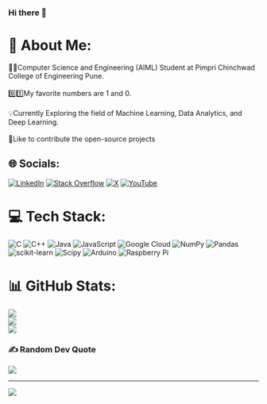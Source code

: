 ### Hi there 👋

# 💫 About Me:
🧑‍💻Computer Science and Engineering (AIML) Student at Pimpri Chinchwad College of Engineering Pune.<br><br>0️⃣1️⃣My favorite numbers are 1 and 0.<br><br>💡Currently Exploring the field of Machine Learning, Data Analytics, and Deep Learning.<br><br>🤝Like to contribute the open-source projects  


## 🌐 Socials:
[![LinkedIn](https://img.shields.io/badge/LinkedIn-%230077B5.svg?logo=linkedin&logoColor=white)](https://linkedin.com/in/https://www.linkedin.com/in/atharv-powalkar/) [![Stack Overflow](https://img.shields.io/badge/-Stackoverflow-FE7A16?logo=stack-overflow&logoColor=white)](https://stackoverflow.com/users/atharvpowalkar) [![X](https://img.shields.io/badge/X-black.svg?logo=X&logoColor=white)](https://x.com/https://twitter.com/powalkar4809) [![YouTube](https://img.shields.io/badge/YouTube-%23FF0000.svg?logo=YouTube&logoColor=white)](https://youtube.com/@https://www.youtube.com/channel/UCc_bYKf4A8H4HzdGyJKWIMA) 

# 💻 Tech Stack:
![C](https://img.shields.io/badge/c-%2300599C.svg?style=for-the-badge&logo=c&logoColor=white) ![C++](https://img.shields.io/badge/c++-%2300599C.svg?style=for-the-badge&logo=c%2B%2B&logoColor=white) ![Java](https://img.shields.io/badge/java-%23ED8B00.svg?style=for-the-badge&logo=openjdk&logoColor=white) ![JavaScript](https://img.shields.io/badge/javascript-%23323330.svg?style=for-the-badge&logo=javascript&logoColor=%23F7DF1E) ![Google Cloud](https://img.shields.io/badge/GoogleCloud-%234285F4.svg?style=for-the-badge&logo=google-cloud&logoColor=white) ![NumPy](https://img.shields.io/badge/numpy-%23013243.svg?style=for-the-badge&logo=numpy&logoColor=white) ![Pandas](https://img.shields.io/badge/pandas-%23150458.svg?style=for-the-badge&logo=pandas&logoColor=white) ![scikit-learn](https://img.shields.io/badge/scikit--learn-%23F7931E.svg?style=for-the-badge&logo=scikit-learn&logoColor=white) ![Scipy](https://img.shields.io/badge/SciPy-%230C55A5.svg?style=for-the-badge&logo=scipy&logoColor=%white) ![Arduino](https://img.shields.io/badge/-Arduino-00979D?style=for-the-badge&logo=Arduino&logoColor=white) ![Raspberry Pi](https://img.shields.io/badge/-RaspberryPi-C51A4A?style=for-the-badge&logo=Raspberry-Pi)
# 📊 GitHub Stats:
![](https://github-readme-stats.vercel.app/api?username=07-Atharv&theme=tokyonight&hide_border=false&include_all_commits=true&count_private=true)<br/>
![](https://github-readme-streak-stats.herokuapp.com/?user=07-Atharv&theme=tokyonight&hide_border=false)<br/>
![](https://github-readme-stats.vercel.app/api/top-langs/?username=07-Atharv&theme=tokyonight&hide_border=false&include_all_commits=true&count_private=true&layout=compact)

### ✍️ Random Dev Quote
![](https://quotes-github-readme.vercel.app/api?type=horizontal&theme=radical)

---
[![](https://visitcount.itsvg.in/api?id=07-Atharv&icon=0&color=0)](https://visitcount.itsvg.in)

<!-- Proudly created with GPRM ( https://gprm.itsvg.in ) -->
